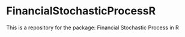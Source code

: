 # FinancialStochasticProcessR
This is a repository for the package: Financial Stochastic Process in R
